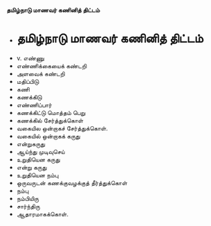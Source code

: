 **தமிழ்நாடு மாணவர் கணினித் திட்டம்**
- # தமிழ்நாடு மாணவர் கணினித் திட்டம்
- v. எண்ணு
- எண்ணிக்கையைக் கண்டறி
- அளவைக் கண்டறி
- மதிப்பிடு
- கணி
- கணக்கிடு
- எண்ணிப்பார்
- கணக்கிட்டு மொத்தம் பெறு
- கணக்கில் சேர்த்துக்கொள்
- வகையில ஒன்றாகச் சேர்த்துக்கொள்.
- வகையில் ஒன்றாகக் கருது
- என்றுகருது
- ஆய்ந்து முடிவுசெய்
- உறுதியென கருது
- என்று கருது
- உறுதியென நம்பு
- ஒருவருடன் கணக்குவழக்குத் தீர்த்துக்கொள்
- நம்பு
- நம்பியிரு
- சார்ந்திரு
- ஆதாரமாகக்கொள்.

